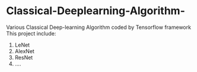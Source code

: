 # Classical-Deeplearning-Algorithm-
Various Classical Deep-learning Algorithm coded by Tensorflow framework
This project include:
1. LeNet 
2. AlexNet 
3. ResNet 
4. ....
